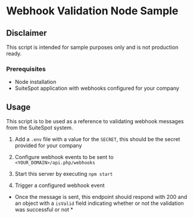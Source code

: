 # Webhook Validation Node Sample

## Disclaimer

This script is intended for sample purposes only and is not production ready.

### Prerequisites

* Node installation
* SuiteSpot application with webhooks configured for your company 

## Usage

This script is to be used as a reference to validating webhook messages from the SuiteSpot system.

1. Add a `.env` file with a value for the `SECRET`, this should be the secret provided for your company

2. Configure webhook events to be sent to `<YOUR_DOMAIN>/api.php/webhooks`
3. Start this server by executing `npm start` 
3. Trigger a configured webhook event

* Once the message is sent, this endpoint should respond with 200 and an object with a `isValid` field indicating whether or not the validation was successful or not *
